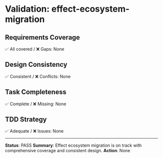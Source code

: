 # Validation: effect-ecosystem-migration

## Requirements Coverage
✅ All covered / ❌ Gaps:
None

## Design Consistency
✅ Consistent / ❌ Conflicts:
None

## Task Completeness
✅ Complete / ❌ Missing:
None

## TDD Strategy
✅ Adequate / ❌ Issues:
None

---

**Status**: PASS
**Summary**: Effect ecosystem migration is on track with comprehensive coverage and consistent design.
**Action**: None